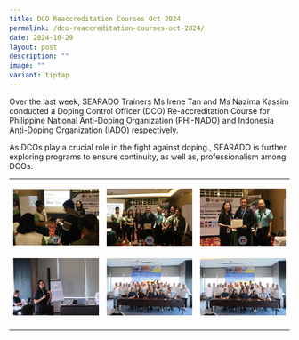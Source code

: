 ```yaml
---
title: DCO Reaccreditation Courses Oct 2024
permalink: /dco-reaccreditation-courses-oct-2024/
date: 2024-10-29
layout: post
description: ""
image: ""
variant: tiptap
---
```

<p>Over the last week, SEARADO Trainers Ms Irene Tan and Ms Nazima Kassim
conducted a Doping Control Officer (DCO) Re-accreditation Course for Philippine
National Anti-Doping Organization (PHI-NADO) and Indonesia Anti-Doping
Organization (IADO) respectively.</p>
<p>As DCOs play a crucial role in the fight against doping., SEARADO is further
exploring programs to ensure continuity, as well as, professionalism among
DCOs.</p>
<table style="minWidth: 75px">
<colgroup>
<col>
<col>
<col>
</colgroup>
<tbody>
<tr>
<th rowspan="1" colspan="1">
<p></p>
<div class="isomer-image-wrapper">
<img style="width: 100%" height="auto" width="100%" alt="" src="/images/BCO DCO Courses/DCO Philippines Indonesia Oct/463957975_958178769678667_7710119014882464385_n.jpg">
</div>
</th>
<th rowspan="1" colspan="1">
<p></p>
<div class="isomer-image-wrapper">
<img style="width: 100%" height="auto" width="100%" alt="" src="/images/BCO DCO Courses/DCO Philippines Indonesia Oct/463895449_958177743012103_227531910810969276_n.jpg">
</div>
</th>
<th rowspan="1" colspan="1">
<p></p>
<div class="isomer-image-wrapper">
<img style="width: 100%" height="auto" width="100%" alt="" src="/images/BCO DCO Courses/DCO Philippines Indonesia Oct/463890958_958177426345468_8055628585785527074_n.jpg">
</div>
</th>
</tr>
<tr>
<td rowspan="1" colspan="1">
<p></p>
<div class="isomer-image-wrapper">
<img style="width: 100%" height="auto" width="100%" alt="" src="/images/BCO DCO Courses/DCO Philippines Indonesia Oct/WhatsApp_Image_2024_10_29_at_09_59_56__1_.jpg">
</div>
</td>
<td rowspan="1" colspan="1">
<p></p>
<div class="isomer-image-wrapper">
<img style="width: 100%" height="auto" width="100%" alt="" src="/images/BCO DCO Courses/DCO Philippines Indonesia Oct/WhatsApp_Image_2024_10_29_at_09_59_55.jpg">
</div>
</td>
<td rowspan="1" colspan="1">
<p></p>
<div class="isomer-image-wrapper">
<img style="width: 100%" height="auto" width="100%" alt="" src="/images/BCO DCO Courses/DCO Philippines Indonesia Oct/WhatsApp_Image_2024_10_29_at_09_59_56.jpg">
</div>
</td>
</tr>
<tr>
<td rowspan="1" colspan="1">
<p></p>
</td>
<td rowspan="1" colspan="1">
<p></p>
</td>
<td rowspan="1" colspan="1">
<p></p>
</td>
</tr>
</tbody>
</table>
<p></p>